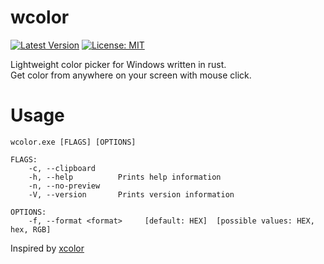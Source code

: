 # wcolor
[![Latest Version](https://img.shields.io/crates/v/wcolor.svg)](https://crates.io/crates/wcolor)
[![License: MIT](https://img.shields.io/badge/License-MIT-yellow.svg)](https://opensource.org/licenses/MIT)

Lightweight color picker for Windows written in rust.  
Get color from anywhere on your screen with mouse click. 

# Usage

```
wcolor.exe [FLAGS] [OPTIONS]

FLAGS:
    -c, --clipboard
    -h, --help          Prints help information
    -n, --no-preview
    -V, --version       Prints version information

OPTIONS:
    -f, --format <format>     [default: HEX]  [possible values: HEX, hex, RGB]
```

Inspired by [xcolor](https://github.com/Soft/xcolor)
